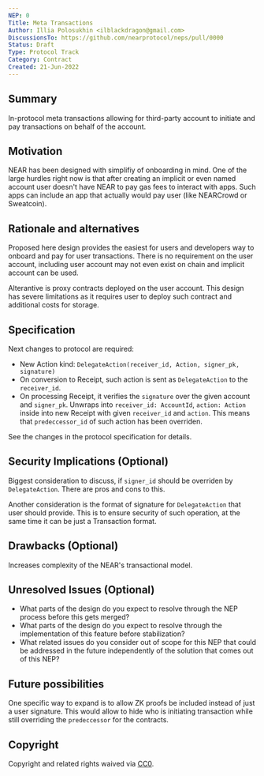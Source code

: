 ```yaml
---
NEP: 0
Title: Meta Transactions
Author: Illia Polosukhin <ilblackdragon@gmail.com>
DiscussionsTo: https://github.com/nearprotocol/neps/pull/0000
Status: Draft
Type: Protocol Track
Category: Contract
Created: 21-Jun-2022
---
```


## Summary

In-protocol meta transactions allowing for third-party account to initiate and pay transactions on behalf of the account.

## Motivation

NEAR has been designed with simplifiy of onboarding in mind. One of the large hurdles right now is that after creating an implicit or even named account user doesn't have NEAR to pay gas fees to interact with apps.
Such apps can include an app that actually would pay user (like NEARCrowd or Sweatcoin).

## Rationale and alternatives

Proposed here design provides the easiest for users and developers way to onboard and pay for user transactions.
There is no requirement on the user account, including user account may not even exist on chain and implicit account can be used.

Alterantive is proxy contracts deployed on the user account. 
This design has severe limitations as it requires user to deploy such contract and additional costs for storage.

## Specification

Next changes to protocol are required:
 - New Action kind: `DelegateAction(receiver_id, Action, signer_pk, signature)`
 - On conversion to Receipt, such action is sent as `DelegateAction` to the `receiver_id`.
 - On processing Receipt, it verifies the `signature` over the given account and `signer_pk`. Unwraps into `receiver_id: AccountId`, `action: Action` inside into new Receipt with given `receiver_id` and `action`. This means that `predeccessor_id` of such action has been overriden.

See the changes in the protocol specification for details.

## Security Implications (Optional)

Biggest consideration to discuss, if `signer_id` should be overriden by `DelegateAction`.
There are pros and cons to this.

Another consideration is the format of signature for `DelegateAction` that user should provide. This is to ensure security of such operation, at the same time it can be just a Transaction format.

## Drawbacks (Optional)

Increases complexity of the NEAR's transactional model.

## Unresolved Issues (Optional)

- What parts of the design do you expect to resolve through the NEP process before this gets merged?
- What parts of the design do you expect to resolve through the implementation of this feature before stabilization?
- What related issues do you consider out of scope for this NEP that could be addressed in the future independently of the solution that comes out of this NEP?

## Future possibilities

One specific way to expand is to allow ZK proofs be included instead of just a user signature.
This would allow to hide who is initiating transaction while still overriding the `predeccessor` for the contracts.

## Copyright
[copyright]: #copyright

Copyright and related rights waived via [CC0](https://creativecommons.org/publicdomain/zero/1.0/).
